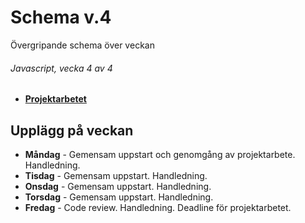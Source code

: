 # Schema v.4
Övergripande schema över veckan

###### Javascript, vecka 4 av 4

* **[Projektarbetet](https://github.com/Lexicon-frontend-2024-2025/projekt-js-individuellt/tree/main)**

## Upplägg på veckan
* **Måndag** - Gemensam uppstart och genomgång av projektarbete. Handledning.
* **Tisdag** - Gemensam uppstart. Handledning.
* **Onsdag** - Gemensam uppstart. Handledning.
* **Torsdag** - Gemensam uppstart. Handledning.
* **Fredag** - Code review. Handledning. Deadline för projektarbetet.
